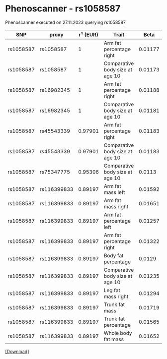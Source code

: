 # Phenoscanner - rs1058587

Phenoscanner executed on 27.11.2023 querying rs1058587

| SNP | proxy | r² (EUR) | Trait | Beta | se | p |
| --- | ----- | -------- | ----- | ---- | -- | - |
| rs1058587 | rs1058587 | 1 | Arm fat percentage right | 0.01177 | 0.002131 | 3.301e-08 |
| rs1058587 | rs1058587 | 1 | Comparative body size at age 10 | 0.01173 | 0.001918 | 9.534e-10 |
| rs1058587 | rs16982345 | 1 | Arm fat percentage right | 0.01188 | 0.002132 | 2.49e-08 |
| rs1058587 | rs16982345 | 1 | Comparative body size at age 10 | 0.01181 | 0.001919 | 7.67e-10 |
| rs1058587 | rs45543339 | 0.97901 | Arm fat percentage right | 0.01183 | 0.002148 | 3.677e-08 |
| rs1058587 | rs45543339 | 0.97901 | Comparative body size at age 10 | 0.01183 | 0.001934 | 9.615e-10 |
| rs1058587 | rs75347775 | 0.95306 | Comparative body size at age 10 | 0.0113 | 0.001933 | 5.082e-09 |
| rs1058587 | rs116399833 | 0.89197 | Arm fat mass left | 0.01592 | 0.002891 | 3.644e-08 |
| rs1058587 | rs116399833 | 0.89197 | Arm fat mass right | 0.01651 | 0.00289 | 1.104e-08 |
| rs1058587 | rs116399833 | 0.89197 | Arm fat percentage left | 0.01257 | 0.002233 | 1.801e-08 |
| rs1058587 | rs116399833 | 0.89197 | Arm fat percentage right | 0.01322 | 0.002243 | 3.774e-09 |
| rs1058587 | rs116399833 | 0.89197 | Body fat percentage | 0.0129 | 0.002261 | 1.152e-08 |
| rs1058587 | rs116399833 | 0.89197 | Comparative body size at age 10 | 0.01235 | 0.002019 | 9.672e-10 |
| rs1058587 | rs116399833 | 0.89197 | Leg fat mass right | 0.01294 | 0.002358 | 4.08e-08 |
| rs1058587 | rs116399833 | 0.89197 | Trunk fat mass | 0.01719 | 0.00297 | 7.086e-09 |
| rs1058587 | rs116399833 | 0.89197 | Trunk fat percentage | 0.01565 | 0.002711 | 7.759e-09 |
| rs1058587 | rs116399833 | 0.89197 | Whole body fat mass | 0.01652 | 0.002878 | 9.465e-09 |


[[Download]](rs1058587.gz)

